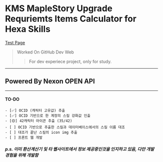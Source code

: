 # KMS MapleStory Upgrade Requriemts Items Calculator for Hexa Skills
[Test Page](http://ruan-p.github.io/maple_solCalc/)

>Worked On GitHub Dev Web  
>>For dev experiece project, only for study.   

***
## Powered By Nexon OPEN API
***   

#### TO-DO
    - [✅] OCID (캐릭터 고유값) 추출
    - [✅] OCID 기반으로 한 계정의 스킬 강화값 인출
    - [🟡] 42캐릭터 아이콘 추출 (35/42)
    - [ ] OCID 기반으로 추출한 스킬과 데이터베이스에서의 스킬 이름 대조
    - [ ] 대조가 끝난 스킬의 icon img 추출
    - [ ] 프론트 웹 개발



##### p.s. 이미 환산계산기 및 타 웹사이트에서 정보 제공중인것을 인지하고 있음, 다만 개발 경험을 위해 개발함
